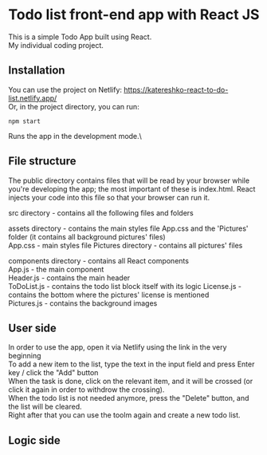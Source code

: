 # Todo list front-end app with React JS  

This is a simple Todo App built using React.  
My individual coding project.

## Installation

You can use the project on Netlify: https://katereshko-react-to-do-list.netlify.app/  
Or, in the project directory, you can run:  

`npm start`  

Runs the app in the development mode.\  

## File structure  

The public directory contains files that will be read by your browser while you're developing the app; the most important of these is index.html. React injects your code into this file so that your browser can run it. 

src directory - contains all the following files and folders  

assets directory - contains the main styles file App.css and the 'Pictures' folder (it contains all background pictures' files)    
App.css - main styles file
Pictures directory - contains all pictures' files  

components directory - contains all React components  
App.js - the main component  
Header.js - contains the main header  
ToDoList.js - contains the todo list block itself with its logic
License.js - contains the bottom where the pictures' license is mentioned  
Pictures.js - contains the background images  

## User side  

In order to use the app, open it via Netlify using the link in the very beginning  
To add a new item to the list, type the text in the input field and press Enter key / click the "Add" button  
When the task is done, click on the relevant item, and it will be crossed (or click it again in order to withdrow the crossing).  
When the todo list is not needed anymore, press the "Delete" button, and the list will be cleared.  
Right after that you can use the toolm again and create a new todo list.  

## Logic side  



